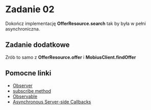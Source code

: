 Zadanie 02
=========
Dokończ implementację __OfferResource.search__ tak by była w pełni asynchroniczna. 

Zadanie dodatkowe
------
Zrób to samo z  __OfferResource.offer__ i __MobiusClient.findOffer__ 

Pomocne linki
------------
* [Observer]
* [subscribe method]
* [Observable]
* [Asynchronous Server-side Callbacks]

[Observer]:http://reactivex.io/RxJava/javadoc/rx/Observer.html
[subscribe method]:http://reactivex.io/RxJava/javadoc/rx/Observable.html#subscribe(rx.Observer)
[Observable]:https://github.com/ReactiveX/RxJava/wiki/Observable
[Asynchronous Server-side Callbacks]:https://jersey.java.net/documentation/latest/async.html#d0e8863 
